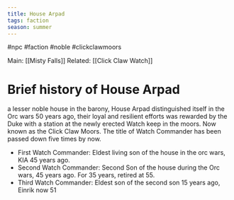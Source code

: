 ```yaml
---
title: House Arpad
tags: faction
season: summer
---
```

 

#npc #faction #noble  #clickclawmoors 

Main: [[Misty Falls]]
Related: [[Click Claw Watch]]

# Brief history of House Arpad
a lesser noble house in the barony, House Arpad distinguished itself in the Orc wars 50 years ago, their loyal and resilient efforts was rewarded by the Duke with a station at the newly erected Watch keep in the moors. Now known as the Click Claw Moors. The title of Watch Commander has been passed down five times by now. 
 - First Watch Commander: Eldest living son of the house in the orc wars, KIA 45 years ago.
 - Second Watch Commander: Second Son of the house during the Orc wars, 45 years ago. For 35 years, retired at 55.
 - Third Watch Commander: Eldest son of the second son 15 years ago, Einrik now 51
 

